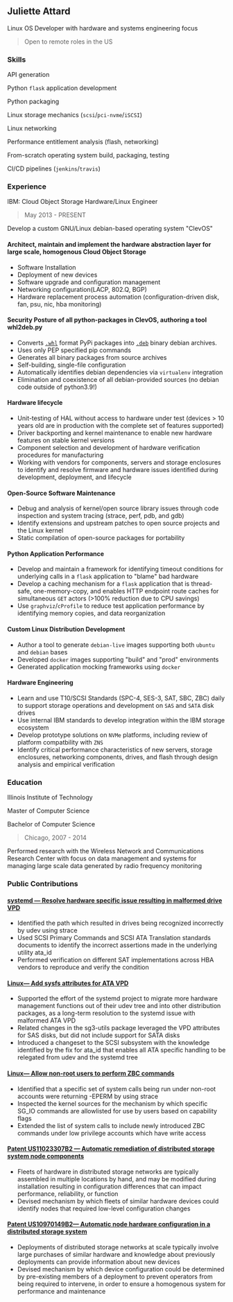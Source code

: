 ## Juliette Attard
Linux OS Developer with hardware and systems engineering focus
> 
> Open to remote roles in the US

### Skills
API generation

Python `flask` application development

Python packaging

Linux storage mechanics (`scsi`/`pci-nvme`/`iSCSI`) 

Linux networking

Performance entitlement analysis (flash, networking)

From-scratch operating system build, packaging, testing

CI/CD pipelines (`jenkins`/`travis`)

### Experience

IBM: Cloud Object Storage Hardware/Linux Engineer

> May 2013 - PRESENT

Develop a custom GNU/Linux debian-based operating system "ClevOS" 


#### Architect, maintain and implement the hardware abstraction layer for large scale, homogenous Cloud Object Storage 
* Software Installation
* Deployment of new devices
* Software upgrade and configuration management
* Networking configuration(LACP, 802.Q, BGP) 
* Hardware replacement process automation (configuration-driven disk, fan, psu, nic, hba monitoring)


#### Security Posture of all python-packages in ClevOS, authoring a tool whl2deb.py 
* Converts [`.whl`](https://peps.python.org/pep-0427/) format PyPi packages into [`.deb`](https://www.debian.org/doc/debian-policy/ch-binary.html) binary debian archives.
* Uses only PEP specified pip commands
* Generates all binary packages from source archives
* Self-building, single-file configuration
* Automatically identifies debian dependencies via `virtualenv` integration
* Elimination and coexistence of all debian-provided sources (no debian code outside of python3.9!)


#### Hardware lifecycle 
* Unit-testing of HAL without access to hardware under test (devices > 10 years old are in production with the complete set of features supported)
* Driver backporting and kernel maintenance to enable new hardware features on stable kernel versions
* Component selection and development of hardware verification procedures for manufacturing
* Working with vendors for components, servers and storage enclosures to identify and resolve firmware and hardware issues identified during development, deployment, and lifecycle


#### Open-Source Software Maintenance
* Debug and analysis of kernel/open source library issues through code inspection and system tracing (strace, perf, pdb, and gdb)
* Identify extensions and upstream patches to open source projects and the Linux kernel
* Static compilation of open-source packages for portability


#### Python Application Performance
* Develop and maintain a framework for identifying timeout conditions for underlying calls in a `flask` application to "blame" bad hardware
* Develop a caching mechanism for a `flask` application that is thread-safe, one-memory-copy, and enables HTTP endpoint route caches for simultaneous `GET` actors (>100% reduction due to CPU savings)
* Use `graphviz`/`cProfile` to reduce test application performance by identifying memory copies, and data reorganization

#### Custom Linux Distribution Development
* Author a tool to generate `debian-live` images supporting both `ubuntu` and `debian` bases
* Developed `docker` images supporting "build" and "prod" environments
* Generated application mocking frameworks using `docker`

#### Hardware Engineering 
* Learn and use T10/SCSI Standards (SPC-4, SES-3, SAT, SBC, ZBC) daily to support storage operations and development on `SAS` and `SATA` disk drives
* Use internal IBM standards to develop integration within the IBM storage ecosystem
* Develop prototype solutions on `NVMe` platforms, including review of platform compatbility with `ZNS` 
* Identify critical performance characteristics of new servers, storage enclosures, networking components, drives, and flash through design analysis and empirical verification


### Education
Illinois Institute of Technology

Master of Computer Science

Bachelor of Computer Science

> Chicago, 2007 - 2014

Performed research with the Wireless Network and Communications Research Center with focus on data management and systems for managing large scale data generated by radio frequency monitoring 

### Public Contributions

#### [systemd — Resolve hardware specific issue resulting in malformed drive VPD](http://ata-vpd-systemd.julietteattard.com)

* Identified the path which resulted in drives being recognized incorrectly by udev using strace
* Used SCSI Primary Commands and SCSI ATA Translation standards documents to identify the incorrect assertions made in the underlying utility ata_id
* Performed verification on different SAT implementations across HBA vendors to reproduce and verify the condition


#### [Linux— Add sysfs attributes for ATA VPD](http://ata-vpd-linux.julietteattard.com)

* Supported the effort of the systemd project to migrate more hardware management functions out of their udev tree and into other distribution packages, as a long-term resolution to the systemd issue with malformed ATA VPD
* Related changes in the sg3-utils package leveraged the VPD attributes for SAS disks, but did not include support for SATA disks 
* Introduced a changeset to the SCSI subsystem with the knowledge identified by the fix for ata_id that enables all ATA specific handling to be relegated from udev and the systemd tree


#### [Linux— Allow non-root users to perform ZBC commands](http://zbc-linux-permissions.julietteattard.com)
* Identified that a specific set of system calls being run under non-root accounts were returning -EPERM by using strace 
* Inspected the kernel sources for  the mechanism by which specific SG_IO commands are allowlisted for use by users based on capability flags 
* Extended the list of system calls to include  newly introduced ZBC commands under low privilege accounts which have write access

#### [Patent US11023307B2 — Automatic remediation of distributed storage system node components](http://node-fix-patent.julietteattard.com)
* Fleets of hardware in distributed storage networks are typically assembled in multiple locations by hand, and may be modified during installation resulting in configuration differences that can impact performance, reliability, or function
* Devised mechanism by which fleets of similar hardware devices could identify nodes that required low-level configuration changes


#### [Patent US10970149B2— Automatic node hardware configuration in a distributed storage system](http://node-config-patent.julietteattard.com)
* Deployments of distributed storage networks at scale typically involve large purchases of similar hardware and knowledge about previously deployments can provide information about new devices
* Devised mechanism by which device configuration could be determined by pre-existing members of a deployment to prevent operators from being required to intervene, in order to ensure a homogenous system for performance and maintenance 









